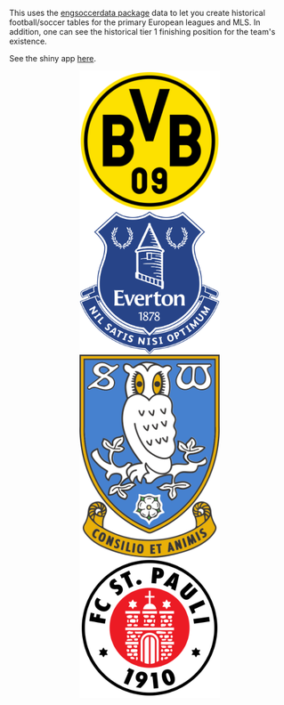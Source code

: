 This uses the [engsoccerdata package](https://github.com/jalapic/engsoccerdata) data to let you create historical football/soccer tables for the primary European leagues and MLS. In addition, one can see the historical tier 1 finishing position for the team's existence.

See the shiny app [here](https://micl.shinyapps.io/football/).

<img src="img/Borussia_Dortmund.svg" style="display:block; margin: 0 auto;" width=50%>

<img src="img/Everton.svg" style="display:block; margin: 0 auto;" width=50%>

<img src="img/Sheffield_Wednesday.png" style="display:block; margin: 0 auto;" width=50%>

<img src="img/FC_St._Pauli.svg" style="display:block; margin: 0 auto;" width=50%>
